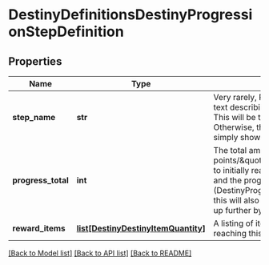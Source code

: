 # DestinyDefinitionsDestinyProgressionStepDefinition

## Properties
Name | Type | Description | Notes
------------ | ------------- | ------------- | -------------
**step_name** | **str** | Very rarely, Progressions will have localized text describing the Level of the progression.  This will be that localized text, if it exists.  Otherwise, the standard appears to be  to simply show the level numerically. | [optional] 
**progress_total** | **int** | The total amount of progression points/\&quot;experience\&quot; you will need to initially reach this step.  If this is the last step and the progression is repeating indefinitely (DestinyProgressionDefinition.repeatLastStep),  this will also be the progress needed to level it up further by repeating this step again. | [optional] 
**reward_items** | [**list[DestinyDestinyItemQuantity]**](DestinyDestinyItemQuantity.md) | A listing of items rewarded as a result of reaching this level. | [optional] 

[[Back to Model list]](../README.md#documentation-for-models) [[Back to API list]](../README.md#documentation-for-api-endpoints) [[Back to README]](../README.md)


